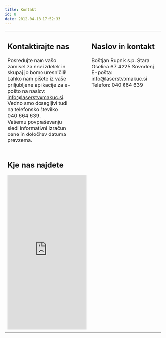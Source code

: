 ```yaml
---
title: Kontakt
id: 8
date: 2012-04-18 17:52:33
---
```


<table border="0">
<tbody>
<tr>
<td style="vertical-align: top; padding-right: 50px;">

## Kontaktirajte nas

Posredujte nam vašo zamisel za nov izdelek in skupaj jo bomo uresničili!</br>Lahko nam pišete iz vaše priljubljene aplikacije za e-pošto na naslov: [info@laserstvomakuc.si](mailto:info@laserstvomakuc.si "info@lesarstvomakuc.si").</br> Vedno smo dosegljivi tudi na telefonsko številko <nobr>040 664 639</nobr>.</br> Vašemu povpraševanju sledi informativni izračun cene in določitev datuma prevzema.</td>
<td style="vertical-align: top;">

## Naslov in kontakt

Boštjan Rupnik s.p.
Stara Oselica 67
4225 Sovodenj
E-pošta: [info@laserstvomakuc.si](mailto:info@laserstvomakuc.si "info@lesarstvomakuc.si")
Telefon: 040 664 639</td>
</tr>
<tr>
<td style="vertical-align: top;">

## Kje nas najdete

<iframe src="https://maps.google.com/maps?f=q&amp;source=s_q&amp;hl=en&amp;geocode=&amp;q=Stara+Oselica+67&amp;aq=&amp;sll=46.09371,14.053574&amp;sspn=0.204041,0.528374&amp;ie=UTF8&amp;hq=&amp;hnear=Stara+Oselica+67,+4225+Gorenja+vas,+Slovenia&amp;t=m&amp;ll=46.142734,14.05426&amp;spn=0.186495,0.274658&amp;z=11&amp;output=embed" frameborder="0" marginwidth="0" marginheight="0" scrolling="no" width="100%" height="500px"></iframe></td>
</tr>
<tr>
<td style="vertical-align: top;"></td>
<td style="vertical-align: top;"></td>
</tr>
</tbody>
</table>
&nbsp;

&nbsp;